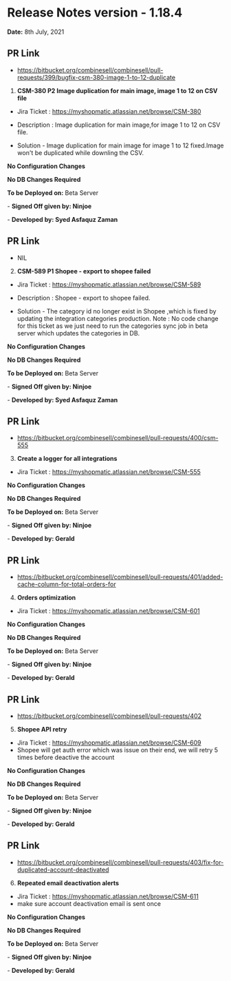 # Release Notes version - 1.18.4

**Date:** 8th July, 2021

## PR Link
- https://bitbucket.org/combinesell/combinesell/pull-requests/399/bugfix-csm-380-image-1-to-12-duplicate

1. **CSM-380 P2 Image duplication for main image, image 1 to 12 on CSV file**

- Jira Ticket : https://myshopmatic.atlassian.net/browse/CSM-380
- Description : Image duplication for main image,for image 1 to 12 on CSV file.

- Solution - Image duplication for main image for image 1 to 12 fixed.Image won't be duplicated while downling the CSV.

**No Configuration Changes**

**No DB Changes Required**

**To be Deployed on:** Beta Server

\- **Signed Off given by:  Ninjoe**

\- **Developed by: Syed Asfaquz Zaman**

## PR Link
- NIL

2. **CSM-589 P1 Shopee - export to shopee failed**

- Jira Ticket : https://myshopmatic.atlassian.net/browse/CSM-589
- Description : Shopee - export to shopee failed.

- Solution - The category id no longer exist in Shopee ,which is fixed by updating the integration
categories production.
Note : No code change for this ticket as we just need to run the categories sync job in beta server which updates the categories in DB.

**No Configuration Changes**

**No DB Changes Required**

**To be Deployed on:** Beta Server

\- **Signed Off given by:  Ninjoe**

\- **Developed by: Syed Asfaquz Zaman**

## PR Link
- https://bitbucket.org/combinesell/combinesell/pull-requests/400/csm-555

3. **Create a logger for all integrations**

- Jira Ticket : https://myshopmatic.atlassian.net/browse/CSM-555

**No Configuration Changes**

**No DB Changes Required**

**To be Deployed on:** Beta Server

\- **Signed Off given by:  Ninjoe**

\- **Developed by: Gerald**

## PR Link
- https://bitbucket.org/combinesell/combinesell/pull-requests/401/added-cache-column-for-total-orders-for

4. **Orders optimization**

- Jira Ticket : https://myshopmatic.atlassian.net/browse/CSM-601

**No Configuration Changes**

**No DB Changes Required**

**To be Deployed on:** Beta Server

\- **Signed Off given by:  Ninjoe**

\- **Developed by: Gerald**

## PR Link
- https://bitbucket.org/combinesell/combinesell/pull-requests/402

5. **Shopee API retry**

- Jira Ticket : https://myshopmatic.atlassian.net/browse/CSM-609
- Shopee will get auth error which was issue on their end, we will retry 5 times before deactive the account

**No Configuration Changes**

**No DB Changes Required**

**To be Deployed on:** Beta Server

\- **Signed Off given by:  Ninjoe**

\- **Developed by: Gerald**

## PR Link
- https://bitbucket.org/combinesell/combinesell/pull-requests/403/fix-for-duplicated-account-deactivated

6. **Repeated email deactivation alerts**

- Jira Ticket : https://myshopmatic.atlassian.net/browse/CSM-611
- make sure account deactivation email is sent once

**No Configuration Changes**

**No DB Changes Required**

**To be Deployed on:** Beta Server

\- **Signed Off given by:  Ninjoe**

\- **Developed by: Gerald**